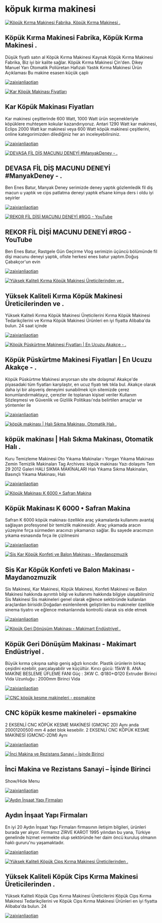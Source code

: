 # köpuk kırma makinesi
<a href="https://mnn.zoosnet.net/LR/Chatpre.aspx?id=MNN94995150&p=https://topgrinding.com/" target="_blank">![Köpük Kırma Makinesi Fabrika, Köpük Kırma Makinesi .](https://github.com/technlg/images/blob/main/26.jpg)</a>
## Köpük Kırma Makinesi Fabrika, Köpük Kırma Makinesi .
Düşük fiyatlı satın al Köpük Kırma Makinesi Kaynak Köpük Kırma Makinesi Fabrika, Biz iyi bir kalite sağlar. Köpük Kırma Makinesi Çin'den. Dikey Manuel Yarı Otomatik Poliüretan Hafızalı Yastık Kırma Makinesi Ürün Açıklaması Bu makine esasen küçük çaplı 
<a href="https://mnn.zoosnet.net/LR/Chatpre.aspx?id=MNN94995150&p=https://topgrinding.com/" target="_blank"><img src="https://github.com/technlg/images/raw/main/chat11.jpg" alt="zaixianliaotian"/></a><a href="//whatsapp.shibangsoft.com/WhatsApp.php" ><img src="https://github.com/technlg/images/raw/main/chat11.png" alt=""></a>
<a href="https://mnn.zoosnet.net/LR/Chatpre.aspx?id=MNN94995150&p=https://topgrinding.com/" target="_blank">![Kar Köpük Makinası Fiyatları](https://github.com/technlg/images/blob/main/50.jpg)</a>
## Kar Köpük Makinası Fiyatları
Kar makinesi çeşitlerinde 600 Watt, 1000 Watt ürün seçenekleriyle köpüklere muhteşem kokular kazandırıyoruz. Antari 1290 Watt kar makinesi, Eclips 2000 Watt kar makinesi veya 600 Watt köpük makinesi çeşitlerini, online kategorimizden dilediğiniz her an inceleyebilirsiniz.
<a href="https://mnn.zoosnet.net/LR/Chatpre.aspx?id=MNN94995150&p=https://topgrinding.com/" target="_blank"><img src="https://github.com/technlg/images/raw/main/chat11.jpg" alt="zaixianliaotian"/></a><a href="//whatsapp.shibangsoft.com/WhatsApp.php" ><img src="https://github.com/technlg/images/raw/main/chat11.png" alt=""></a>
<a href="https://mnn.zoosnet.net/LR/Chatpre.aspx?id=MNN94995150&p=https://topgrinding.com/" target="_blank">![DEVASA FİL DİŞ MACUNU DENEYİ #ManyakDeney - .](https://github.com/technlg/images/blob/main/58.jpg)</a>
## DEVASA FİL DİŞ MACUNU DENEYİ #ManyakDeney - .
Ben Enes Batur, Manyak Deney serimizde deney yaptık gözlemledik fil diş macun u yaptık ve cips patlatma deneyi yaptık efsane kimya ders i oldu iyi seyirler 
<a href="https://mnn.zoosnet.net/LR/Chatpre.aspx?id=MNN94995150&p=https://topgrinding.com/" target="_blank"><img src="https://github.com/technlg/images/raw/main/chat11.jpg" alt="zaixianliaotian"/></a><a href="//whatsapp.shibangsoft.com/WhatsApp.php" ><img src="https://github.com/technlg/images/raw/main/chat11.png" alt=""></a>
<a href="https://mnn.zoosnet.net/LR/Chatpre.aspx?id=MNN94995150&p=https://topgrinding.com/" target="_blank">![REKOR FİL DİŞİ MACUNU DENEYİ #RGG - YouTube](https://github.com/technlg/images/blob/main/14.jpg)</a>
## REKOR FİL DİŞİ MACUNU DENEYİ #RGG - YouTube
Ben Enes Batur, Rastgele Gün Geçirme Vlog serimizin üçüncü bölümünde fil dişi macunu deneyi yaptık, ofiste herkesi enes batur yaptım.Doğuş Çabakçor'un evin
<a href="https://mnn.zoosnet.net/LR/Chatpre.aspx?id=MNN94995150&p=https://topgrinding.com/" target="_blank"><img src="https://github.com/technlg/images/raw/main/chat11.jpg" alt="zaixianliaotian"/></a><a href="//whatsapp.shibangsoft.com/WhatsApp.php" ><img src="https://github.com/technlg/images/raw/main/chat11.png" alt=""></a>
<a href="https://mnn.zoosnet.net/LR/Chatpre.aspx?id=MNN94995150&p=https://topgrinding.com/" target="_blank">![Yüksek Kaliteli Kırma Köpük Makinesi Üreticilerinden ve .](https://github.com/technlg/images/blob/main/50.jpg)</a>
## Yüksek Kaliteli Kırma Köpük Makinesi Üreticilerinden ve .
Yüksek Kaliteli Kırma Köpük Makinesi Üreticilerini Kırma Köpük Makinesi Tedarikçilerini ve Kırma Köpük Makinesi Ürünleri en iyi fiyatta Alibaba'da bulun. 24 saat içinde
<a href="https://mnn.zoosnet.net/LR/Chatpre.aspx?id=MNN94995150&p=https://topgrinding.com/" target="_blank"><img src="https://github.com/technlg/images/raw/main/chat11.jpg" alt="zaixianliaotian"/></a><a href="//whatsapp.shibangsoft.com/WhatsApp.php" ><img src="https://github.com/technlg/images/raw/main/chat11.png" alt=""></a>
<a href="https://mnn.zoosnet.net/LR/Chatpre.aspx?id=MNN94995150&p=https://topgrinding.com/" target="_blank">![Köpük Püskürtme Makinesi Fiyatları | En Ucuzu Akakçe - .](https://github.com/technlg/images/blob/main/50.jpg)</a>
## Köpük Püskürtme Makinesi Fiyatları | En Ucuzu Akakçe - .
Köpük Püskürtme Makinesi arıyorsan site site dolaşma! Akakçe'de piyasadaki tüm fiyatları karşılaştır, en ucuz fiyatı tek tıkla bul. Akakçe olarak daha iyi bir alışveriş deneyimi sunabilmek için sitemizde çerez konumlandırmaktayız, çerezler ile toplanan kişisel veriler Kullanım Sözleşmesi ve Güvenlik ve Gizlilik Politikası'nda belirtilen amaçlar ve yöntemler ile 
<a href="https://mnn.zoosnet.net/LR/Chatpre.aspx?id=MNN94995150&p=https://topgrinding.com/" target="_blank"><img src="https://github.com/technlg/images/raw/main/chat11.jpg" alt="zaixianliaotian"/></a><a href="//whatsapp.shibangsoft.com/WhatsApp.php" ><img src="https://github.com/technlg/images/raw/main/chat11.png" alt=""></a>
<a href="https://mnn.zoosnet.net/LR/Chatpre.aspx?id=MNN94995150&p=https://topgrinding.com/" target="_blank">![köpük makinası | Halı Sıkma Makinası, Otomatik Halı .](https://github.com/technlg/images/blob/main/41.jpg)</a>
## köpük makinası | Halı Sıkma Makinası, Otomatik Halı .
Kuru Temizleme Makinesi Oto Yıkama Makinalar ı Yorgan Yıkama Makinası Zemin Temizlik Makinaları Tag Archives: köpük makinası Yazı dolaşımı Tem 29 2012 Galeri HALI SIKMA MAKİNALARI Halı Yıkama Sıkma Makinaları, Basınçlı Yıkama Makinası, Halı 
<a href="https://mnn.zoosnet.net/LR/Chatpre.aspx?id=MNN94995150&p=https://topgrinding.com/" target="_blank"><img src="https://github.com/technlg/images/raw/main/chat11.jpg" alt="zaixianliaotian"/></a><a href="//whatsapp.shibangsoft.com/WhatsApp.php" ><img src="https://github.com/technlg/images/raw/main/chat11.png" alt=""></a>
<a href="https://mnn.zoosnet.net/LR/Chatpre.aspx?id=MNN94995150&p=https://topgrinding.com/" target="_blank">![Köpük Makinası K 6000 • Safran Makina](https://github.com/technlg/images/blob/main/35.jpg)</a>
## Köpük Makinası K 6000 • Safran Makina
Safran K 6000 köpük makinası özellikle araç yıkamalarda kullanımı avantaj sağlayan profesyonel bir temizlik makinesidir. Araç yıkamada aracın yüzeyine fırça sürmeden aracınızı yıkamanızı sağlar. Bu sayede aracımızın yıkama esnasında fırça ile çizilmesini 
<a href="https://mnn.zoosnet.net/LR/Chatpre.aspx?id=MNN94995150&p=https://topgrinding.com/" target="_blank"><img src="https://github.com/technlg/images/raw/main/chat11.jpg" alt="zaixianliaotian"/></a><a href="//whatsapp.shibangsoft.com/WhatsApp.php" ><img src="https://github.com/technlg/images/raw/main/chat11.png" alt=""></a>
<a href="https://mnn.zoosnet.net/LR/Chatpre.aspx?id=MNN94995150&p=https://topgrinding.com/" target="_blank">![Sis Kar Köpük Konfeti ve Balon Makinası - Maydanozmuzik](https://github.com/technlg/images/blob/main/22.jpg)</a>
## Sis Kar Köpük Konfeti ve Balon Makinası - Maydanozmuzik
Sis Makinesi, Kar Makinesi, Köpük Makinesi, Konfeti Makinesi ve Balon Makinesi hakkında ayrıntılı bilgi ve kullanımı hakkında bilgiye ulaşabilirsiniz Sis Makinesi Sis makineleri genel olarak eğlence sektöründe kullanılan araçlardan birisidir.Doğadan esinlenilerek geliştirilen bu makineler özellikle sinema tiyatro ve eğlence mekanlarında kontrollü olarak sis elde etmek 
<a href="https://mnn.zoosnet.net/LR/Chatpre.aspx?id=MNN94995150&p=https://topgrinding.com/" target="_blank"><img src="https://github.com/technlg/images/raw/main/chat11.jpg" alt="zaixianliaotian"/></a><a href="//whatsapp.shibangsoft.com/WhatsApp.php" ><img src="https://github.com/technlg/images/raw/main/chat11.png" alt=""></a>
<a href="https://mnn.zoosnet.net/LR/Chatpre.aspx?id=MNN94995150&p=https://topgrinding.com/" target="_blank">![Köpük Geri Dönüşüm Makinası - Makimart Endüstriyel .](https://github.com/technlg/images/blob/main/18.jpg)</a>
## Köpük Geri Dönüşüm Makinası - Makimart Endüstriyel .
Büyük kırma çıkışına sahip geniş ağızlı kırıcıdır. Plastik ürünlerin birkaç çeşidini ezebilir, parçalayabilir ve küçültür. Kırıcı gücü: 15kW B. ANA MAKİNE BESLEME ÜFLEME FANI Güç : 3KW C. Φ180+Φ120 Extruder Birinci Vida Uzunluğu : 2000mm Birinci Vida
<a href="https://mnn.zoosnet.net/LR/Chatpre.aspx?id=MNN94995150&p=https://topgrinding.com/" target="_blank"><img src="https://github.com/technlg/images/raw/main/chat11.jpg" alt="zaixianliaotian"/></a><a href="//whatsapp.shibangsoft.com/WhatsApp.php" ><img src="https://github.com/technlg/images/raw/main/chat11.png" alt=""></a>
<a href="https://mnn.zoosnet.net/LR/Chatpre.aspx?id=MNN94995150&p=https://topgrinding.com/" target="_blank">![CNC köpük kesme makineleri - epsmakine](https://github.com/technlg/images/blob/main/57.jpg)</a>
## CNC köpük kesme makineleri - epsmakine
2 EKSENLİ CNC KÖPÜK KESME MAKİNESİ (GMCNC 2D) Aynı anda 20001200500 mm 4 adet blok kesebilir. 2 EKSENLİ CNC KÖPÜK KESME MAKİNESİ (GMCNC-2DM) Aynı
<a href="https://mnn.zoosnet.net/LR/Chatpre.aspx?id=MNN94995150&p=https://topgrinding.com/" target="_blank"><img src="https://github.com/technlg/images/raw/main/chat11.jpg" alt="zaixianliaotian"/></a><a href="//whatsapp.shibangsoft.com/WhatsApp.php" ><img src="https://github.com/technlg/images/raw/main/chat11.png" alt=""></a>
<a href="https://mnn.zoosnet.net/LR/Chatpre.aspx?id=MNN94995150&p=https://topgrinding.com/" target="_blank">![İnci Makina ve Rezistans Sanayi – İşinde Birinci](https://github.com/technlg/images/blob/main/46.jpg)</a>
## İnci Makina ve Rezistans Sanayi – İşinde Birinci
Show/Hide Menu
<a href="https://mnn.zoosnet.net/LR/Chatpre.aspx?id=MNN94995150&p=https://topgrinding.com/" target="_blank"><img src="https://github.com/technlg/images/raw/main/chat11.jpg" alt="zaixianliaotian"/></a><a href="//whatsapp.shibangsoft.com/WhatsApp.php" ><img src="https://github.com/technlg/images/raw/main/chat11.png" alt=""></a>
<a href="https://mnn.zoosnet.net/LR/Chatpre.aspx?id=MNN94995150&p=https://topgrinding.com/" target="_blank">![Aydın İnşaat Yapı Firmaları](https://github.com/technlg/images/blob/main/16.jpg)</a>
## Aydın İnşaat Yapı Firmaları
En iyi 20 Aydın İnşaat Yapı Firmaları firmasının iletişim bilgileri, ürünleri burada yer alıyor. Firmamız ZİRVE KAROT 1995 yılından bu yana, Türkiye genelinde hizmet vermekte olup sektöründe her daim öncü kuruluş olmanın haklı gururu'nu yaşamaktadır.
<a href="https://mnn.zoosnet.net/LR/Chatpre.aspx?id=MNN94995150&p=https://topgrinding.com/" target="_blank"><img src="https://github.com/technlg/images/raw/main/chat11.jpg" alt="zaixianliaotian"/></a><a href="//whatsapp.shibangsoft.com/WhatsApp.php" ><img src="https://github.com/technlg/images/raw/main/chat11.png" alt=""></a>
<a href="https://mnn.zoosnet.net/LR/Chatpre.aspx?id=MNN94995150&p=https://topgrinding.com/" target="_blank">![Yüksek Kaliteli Köpük Cips Kırma Makinesi Üreticilerinden .](https://github.com/technlg/images/blob/main/45.jpg)</a>
## Yüksek Kaliteli Köpük Cips Kırma Makinesi Üreticilerinden .
Yüksek Kaliteli Köpük Cips Kırma Makinesi Üreticilerini Köpük Cips Kırma Makinesi Tedarikçilerini ve Köpük Cips Kırma Makinesi Ürünleri en iyi fiyatta Alibaba'da bulun. 24
<a href="https://mnn.zoosnet.net/LR/Chatpre.aspx?id=MNN94995150&p=https://topgrinding.com/" target="_blank"><img src="https://github.com/technlg/images/raw/main/chat11.jpg" alt="zaixianliaotian"/></a><a href="//whatsapp.shibangsoft.com/WhatsApp.php" ><img src="https://github.com/technlg/images/raw/main/chat11.png" alt=""></a>
